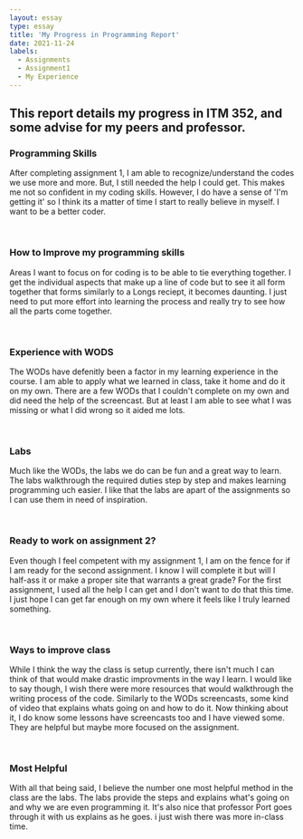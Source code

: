 ```yaml
---
layout: essay
type: essay
title: 'My Progress in Programming Report'
date: 2021-11-24
labels:
  - Assignments
  - Assignment1
  - My Experience
---
```

<h2>This report details my progress in ITM 352, and some advise for my peers and professor.</h2>
<h3 id="programming-skills">Programming Skills</h3>
<p>After completing assignment 1, I am able to recognize/understand the codes we use more and more. But, I still needed the help I could get. This makes me not so confident in my coding skills. However, I do have a sense of 'I'm getting it' so I think its a matter of time I start to really believe in myself. I want to be a better coder.</p><br>
<h3 id="programming-skills2">How to Improve my programming skills</h3>
<p>Areas I want to focus on for coding is to be able to tie everything together. I get the individual aspects that make up a line of code but to see it all form together that forms similarly to a Longs reciept, it becomes daunting. I just need to put more effort into learning the process and really try to see how all the parts come together.</p><br>
<h3 id="wods">Experience with WODS</h3>
<p>The WODs have defenitly been a factor in my learning experience in the course. I am able to apply what we learned in class, take it home and do it on my own. There are a few WODs that I couldn't complete on my own and did need the help of the screencast. But at least I am able to see what I was missing or what I did wrong so it aided me lots.</p><br>
<h3 id="labs">Labs</h3>
<p>Much like the WODs, the labs we do can be fun and a great way to learn. The labs walkthrough the required duties step by step and makes learning programming uch easier. I like that the labs are apart of the assignments so I can use them in need of inspiration.</p><br>
<h3 id="assignment">Ready to work on assignment 2?</h3>
<p>Even though I feel competent with my assignment 1, I am on the fence for if I am ready for the second assignment. I know I will complete it but will I half-ass it or make a proper site that warrants a great grade? For the first assignment, I used all the help I can get and I don't want to do that this time. I just hope I can get far enough on my own where it feels like I truly learned something.</p><br>
<h3 id="improvment">Ways to improve class</h3>
<p>While I think the way the class is setup currently, there isn't much I can think of that would make drastic improvments in the way I learn. I would like to say though, I wish there were more resources that would walkthrough the writing process of the code. Similarly to the WODs screencasts, some kind of video that explains whats going on and how to do it. Now thinking about it, I do know some lessons have screencasts too and I have viewed some. They are helpful but maybe more focused on the assignment.</p><br>
<h3 id="most-helpful">Most Helpful</h3>
<p>With all that being said, I believe the number one most helpful method in the class are the labs. The labs provide the steps and explains what's going on and why we are even programming it. It's also nice that professor Port goes through it with us explains as he goes. i just wish there was more in-class time.</p><br>